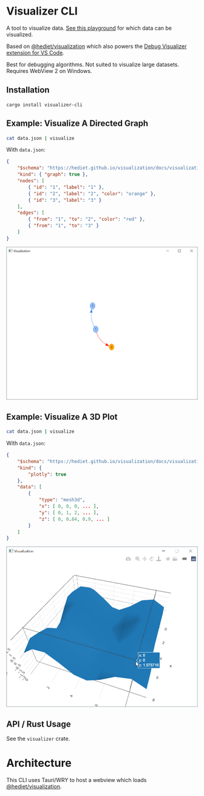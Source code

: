 # Visualizer CLI

A tool to visualize data.
[See this playground](https://hediet.github.io/visualization/) for which data can be visualized.

Based on [@hediet/visualization](https://github.com/hediet/visualization) which also powers
the [Debug Visualizer extension for VS Code](https://github.com/hediet/vscode-debug-visualizer).

Best for debugging algorithms. Not suited to visualize large datasets.
Requires WebView 2 on Windows.

## Installation

```
cargo install visualizer-cli
```

## Example: Visualize A Directed Graph

```sh
cat data.json | visualize
```

With `data.json`:

```json
{
    "$schema": "https://hediet.github.io/visualization/docs/visualization-data-schema.json",
    "kind": { "graph": true },
    "nodes": [
        { "id": "1", "label": "1" },
        { "id": "2", "label": "2", "color": "orange" },
        { "id": "3", "label": "3" }
    ],
    "edges": [
        { "from": "1", "to": "2", "color": "red" },
        { "from": "1", "to": "3" }
    ]
}
```

![Screenshot](https://github.com/hediet/rust-visualizer/raw/HEAD/crates/visualizer-cli/docs/screenshot-dag.png)

## Example: Visualize A 3D Plot

```sh
cat data.json | visualize
```

With `data.json`:

```json
{
    "$schema": "https://hediet.github.io/visualization/docs/visualization-data-schema.json",
    "kind": {
        "plotly": true
    },
    "data": [
        {
            "type": "mesh3d",
            "x": [ 0, 0, 0, ... ],
            "y": [ 0, 1, 2, ... ],
            "z": [ 0, 0.84, 0.9, ... ]
        }
    ]
}

```

![Screenshot](https://github.com/hediet/rust-visualizer/raw/HEAD/crates/visualizer-cli/docs/screenshot-plot3d.png)

## API / Rust Usage

See the `visualizer` crate.

# Architecture

This CLI uses Tauri/WRY to host a webview which loads [@hediet/visualization](https://github.com/hediet/visualization).

